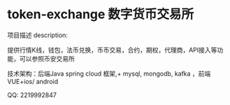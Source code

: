 # token-exchange   数字货币交易所

项目描述 description:

提供行情K线，钱包，法币兑换，币币交易，合约，期权，代理商，API接入等功能，可以参照币安交易所

技术架构：后端Java spring cloud  框架,+ mysql, mongodb, kafka ，前端VUE+ios/ android	


QQ: 2219992847
